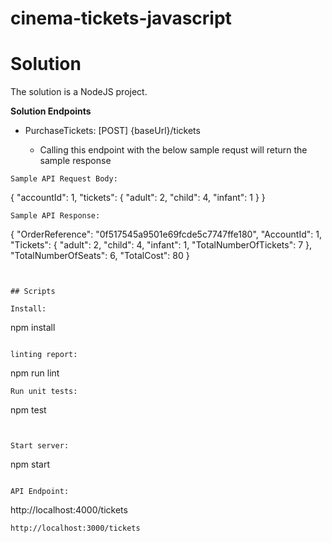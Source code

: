 # cinema-tickets-javascript

# Solution
The solution is a NodeJS project.

**Solution Endpoints**
 - PurchaseTickets: [POST] {baseUrl}/tickets
    
    - Calling this endpoint with the below sample requst will return the sample response
    
 ```   
Sample API Request Body:
```
{
    "accountId": 1,
     "tickets": {
        "adult": 2,
        "child": 4,
        "infant": 1
     }
}
```
Sample API Response:
```
{
    "OrderReference": "0f517545a9501e69fcde5c7747ffe180",
    "AccountId": 1,
    "Tickets": {
        "adult": 2,
        "child": 4,
        "infant": 1,
        "TotalNumberOfTickets": 7
    },
    "TotalNumberOfSeats": 6,
    "TotalCost": 80
}
```


## Scripts

Install:
```
npm install
```

linting report:
```
npm run lint
```
Run unit tests:
```
npm test
```


Start server:
```
npm start
```

API Endpoint:
```

http://localhost:4000/tickets
```
http://localhost:3000/tickets
```
